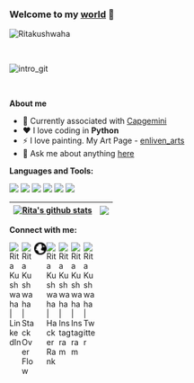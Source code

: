 ### Welcome to my <a href="https://ritakushwaha.github.io/rita12.github.io">world</a> 👋
<p align="left"> <img src="https://komarev.com/ghpvc/?username=Ritakushwaha" alt="Ritakushwaha" /></p>
<br />

![intro_git](https://user-images.githubusercontent.com/37330761/143721328-6c2d92aa-2882-4f6c-ac73-cdc24c04bf6e.gif)

<br />

**About me**

- 💼 Currently associated with [Capgemini](https://www.capgemini.com/in-en/)
- ❤️ I love coding in **Python**
- ⚡ I love painting. My Art Page - [enliven_arts](https://www.instagram.com/enliven_arts/)
- 💬 Ask me about anything [here](https://github.com/Ritakushwaha/Ritakushwaha/discussions)

**Languages and Tools:**  

<code><img height="20" src="https://cdn.jsdelivr.net/npm/simple-icons@3.4.0/icons/python.svg"></code>
<code><img height="20" src="https://cdn.jsdelivr.net/npm/simple-icons@3.4.0/icons/mysql.svg"></code>
<code><img height="20" src="https://cdn.jsdelivr.net/npm/simple-icons@3.4.0/icons/linux.svg"></code>
<code><img height="20" src="https://cdn.jsdelivr.net/npm/simple-icons@3.4.0/icons/pycharm.svg"></code>
<code><img height="20" src="https://cdn.jsdelivr.net/npm/simple-icons@3.4.0/icons/git.svg"></code>
<code><img height="20" src="https://cdn.jsdelivr.net/npm/simple-icons@3.4.0/icons/tableau.svg"></code>

| <a href="https://github.com/Ritakushwaha/github-readme-stats"><img align="center" src="https://github-readme-stats.vercel.app/api?username=Ritakushwaha&show_icons=true&include_all_commits=true&theme=buefy&hide_border=true" alt="Rita's github stats" /></a> | <a href="https://github.com/Ritakushwaha/github-readme-stats"><img align="center" src="https://github-readme-stats.vercel.app/api/top-langs/?username=Ritakushwaha&layout=compact&theme=buefy&hide_border=true" /></a> |
| ------------- | ------------- |

**Connect with me:**

[<img align="left" alt="Rita Kushwaha | LinkedIn" width="22px" src="https://cdn.jsdelivr.net/npm/simple-icons@3.4.0/icons/linkedin.svg" />](https://www.linkedin.com/in/rita-kushwaha-827632148)
[<img align="left" alt="Rita Kushwaha | StackOver Flow" width="22px" src="https://cdn.jsdelivr.net/npm/simple-icons@3.4.0/icons/stackoverflow.svg" />](https://stackoverflow.com/users/10058360/rita-kushwaha)
[<img align="left" alt="Rita Kushwaha" width="22px" src="https://raw.githubusercontent.com/iconic/open-iconic/master/svg/globe.svg" />](https://ritakushwaha.github.io/rita12.github.io)
[<img align="left" alt="Rita Kushwaha | HackerRank" width="22px" src="https://cdn.jsdelivr.net/npm/simple-icons@3.0.1/icons/hackerrank.svg" alt="Ritakushwaha"/>](https://www.hackerrank.com/ritakushwaha7311)
[<img align="left" alt="Rita Kushwaha | Instagram" width="22px" src="https://cdn.jsdelivr.net/npm/simple-icons@v3/icons/instagram.svg" />](https://www.instagram.com/seno.rita12)
[<img align="left" alt="Rita Kushwaha | Instagram" width="22px" src="https://cdn.jsdelivr.net/npm/simple-icons@v3/icons/instagram.svg" />](https://www.instagram.com/seno.rita12)
[<img align="left" alt="Rita Kushwaha | Twitter" width="22px" src="https://cdn.jsdelivr.net/npm/simple-icons@v3/icons/twitter.svg" />](https://twitter.com/Ritakushwaha12)
